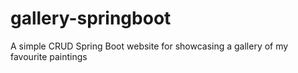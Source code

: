 # gallery-springboot
A simple CRUD Spring Boot website for showcasing a gallery of my favourite paintings
